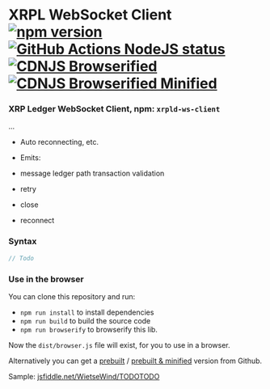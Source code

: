# XRPL WebSocket Client [![npm version](https://badge.fury.io/js/xrpld-ws-client.svg)](https://www.npmjs.com/xrpld-ws-client) [![GitHub Actions NodeJS status](https://github.com/XRPL-Labs/XrpldWsClient/workflows/NodeJS/badge.svg?branch=main)](https://github.com/XRPL-Labs/XrpldWsClient/actions) [![CDNJS Browserified](https://img.shields.io/badge/cdnjs-browserified-blue)](https://cdn.jsdelivr.net/gh/XRPL-Labs/XrpldWsClient@main/dist/browser.js) [![CDNJS Browserified Minified](https://img.shields.io/badge/cdnjs-minified-orange)](https://cdn.jsdelivr.net/gh/XRPL-Labs/XrpldWsClient@main/dist/browser.min.js)

### XRP Ledger WebSocket Client, npm: `xrpld-ws-client`

...

- Auto reconnecting, etc.

- Emits:

- message
  ledger
  path
  transaction
  validation
- retry
- close
- reconnect

### Syntax

```javascript
// Todo
```

### Use in the browser

You can clone this repository and run:

- `npm run install` to install dependencies
- `npm run build` to build the source code
- `npm run browserify` to browserify this lib.

Now the `dist/browser.js` file will exist, for you to use in a browser.

Alternatively you can get a [prebuilt](https://cdn.jsdelivr.net/gh/XRPL-Labs/XrpldWsClient@main/dist/browser.js) / [prebuilt & minified](https://cdn.jsdelivr.net/gh/XRPL-Labs/XrpldWsClient@main/dist/browser.min.js) version from Github.

Sample: [jsfiddle.net/WietseWind/TODOTODO](https://jsfiddle.net/WietseWind/TODOTODO/)
